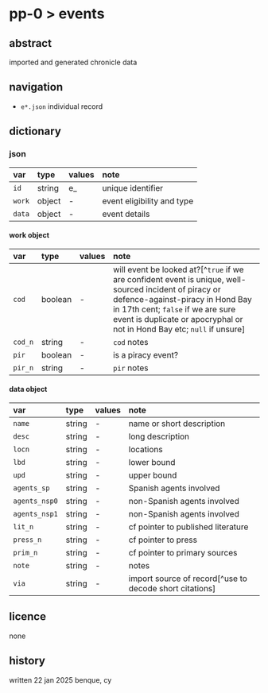 # pp-0 > events
## abstract
imported and generated chronicle data

## navigation
- `e*.json` individual record

## dictionary
### json
| var | type | values | note |
|:--|:--|:--|:--|
| `id` | string | e_ | unique identifier |
| `work` | object | - | event eligibility and type |
| `data` | object | - | event details |

#### work object
| var | type | values | note |
|:--|:--|:--|:--|
| `cod` | boolean | - | will event be looked at?[^`true` if we are confident event is unique, well-sourced incident of piracy or defence-against-piracy in Hond Bay in 17th cent; `false` if we are sure event is duplicate or apocryphal or not in Hond Bay etc; `null` if unsure] |
| `cod_n` | string | - | `cod` notes |
| `pir` | boolean | - | is a piracy event? |
| `pir_n` | string | - | `pir` notes |

#### data object
| var | type | values | note |
|:--|:--|:--|:--|
| `name` | string | - | name or short description |
| `desc` | string | - | long description |
| `locn` | string | - | locations |
| `lbd` | string | - | lower bound |
| `upd` | string | - | upper bound |
| `agents_sp` | string | - | Spanish agents involved |
| `agents_nsp0` | string | - | non-Spanish agents involved |
| `agents_nsp1` | string | - | non-Spanish agents involved |
| `lit_n` | string | - | cf pointer to published literature |
| `press_n` | string | - | cf pointer to press |
| `prim_n` | string | - | cf pointer to primary sources |
| `note` | string | - | notes |
| `via` | string | - | import source of record[^use to decode short citations] |

## licence
none

## history
written 22 jan 2025 benque, cy